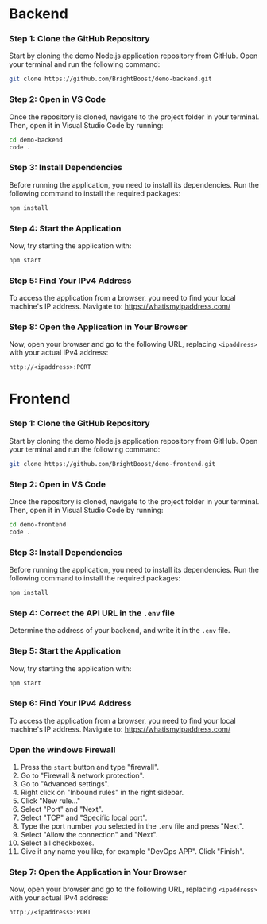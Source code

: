 # Backend

### Step 1: Clone the GitHub Repository
Start by cloning the demo Node.js application repository from GitHub. Open your terminal and run the following command:
```bash
git clone https://github.com/BrightBoost/demo-backend.git
```

### Step 2: Open in VS Code
Once the repository is cloned, navigate to the project folder in your terminal. Then, open it in Visual Studio Code by running:
```bash
cd demo-backend
code .
```

### Step 3: Install Dependencies
Before running the application, you need to install its dependencies. Run the following command to install the required packages:
```bash
npm install
```

### Step 4: Start the Application
Now, try starting the application with:
```bash
npm start
```

### Step 5: Find Your IPv4 Address
To access the application from a browser, you need to find your local machine's IP address. Navigate to: https://whatismyipaddress.com/

### Step 8: Open the Application in Your Browser
Now, open your browser and go to the following URL, replacing `<ipaddress>` with your actual IPv4 address:
```
http://<ipaddress>:PORT
```

# Frontend

### Step 1: Clone the GitHub Repository
Start by cloning the demo Node.js application repository from GitHub. Open your terminal and run the following command:
```bash
git clone https://github.com/BrightBoost/demo-frontend.git
```

### Step 2: Open in VS Code
Once the repository is cloned, navigate to the project folder in your terminal. Then, open it in Visual Studio Code by running:
```bash
cd demo-frontend
code .
``` 

### Step 3: Install Dependencies
Before running the application, you need to install its dependencies. Run the following command to install the required packages:
```bash
npm install
```

### Step 4: Correct the API URL in the `.env` file

Determine the address of your backend, and write it in the `.env` file.

### Step 5: Start the Application
Now, try starting the application with:
```bash
npm start
```

### Step 6: Find Your IPv4 Address
To access the application from a browser, you need to find your local machine's IP address. Navigate to: https://whatismyipaddress.com/

### Open the windows Firewall
1. Press the `start` button and type "firewall".
2. Go to "Firewall & network protection". 
3. Go to "Advanced settings".
4. Right click on "Inbound rules" in the right sidebar.
5. Click "New rule..."
6. Select "Port" and "Next".
7. Select "TCP" and "Specific local port".
8. Type the port number you selected in the `.env` file and press "Next".
9. Select "Allow the connection" and "Next".
10. Select all checkboxes.
11. Give it any name you like, for example "DevOps APP". Click "Finish".

### Step 7: Open the Application in Your Browser
Now, open your browser and go to the following URL, replacing `<ipaddress>` with your actual IPv4 address:
```
http://<ipaddress>:PORT
```
